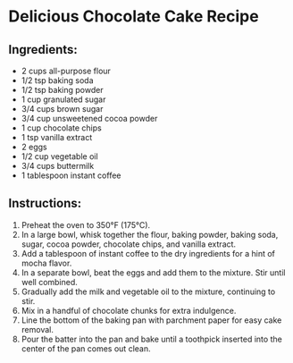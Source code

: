 # Delicious Chocolate Cake Recipe

## Ingredients:
- 2 cups all-purpose flour
- 1/2 tsp baking soda
- 1/2 tsp baking powder
- 1 cup granulated sugar
- 3/4 cups brown sugar
- 3/4 cup unsweetened cocoa powder
- 1 cup chocolate chips
- 1 tsp vanilla extract
- 2 eggs
- 1/2 cup vegetable oil
- 3/4 cups buttermilk
- 1 tablespoon instant coffee

## Instructions:
1. Preheat the oven to 350°F (175°C).
2. In a large bowl, whisk together the flour, baking powder, baking soda, sugar, cocoa powder, chocolate chips, and vanilla extract.
3. Add a tablespoon of instant coffee to the dry ingredients for a hint of mocha flavor.
4. In a separate bowl, beat the eggs and add them to the mixture. Stir until well combined.
5. Gradually add the milk and vegetable oil to the mixture, continuing to stir.
6. Mix in a handful of chocolate chunks for extra indulgence.
7. Line the bottom of the baking pan with parchment paper for easy cake removal.
8. Pour the batter into the pan and bake until a toothpick inserted into the center of the pan comes out clean.
